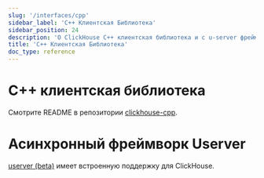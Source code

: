 ```yaml
---
slug: '/interfaces/cpp'
sidebar_label: 'C++ Клиентская Библиотека'
sidebar_position: 24
description: 'О ClickHouse C++ клиентская библиотека и с u-server фреймворком собранные'
title: 'C++ Клиентская Библиотека'
doc_type: reference
---
```

# C++ клиентская библиотека

Смотрите README в репозитории [clickhouse-cpp](https://github.com/ClickHouse/clickhouse-cpp).


# Асинхронный фреймворк Userver

[userver (beta)](https://github.com/userver-framework/userver) имеет встроенную поддержку для ClickHouse.